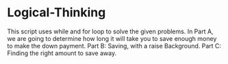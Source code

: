 # Logical-Thinking
This script uses while and for loop to solve the given problems.
In Part A, we are going to determine how long it will take you to save enough money to make the down payment.
Part B: Saving, with a raise Background.
Part C: Finding the right amount to save away.
